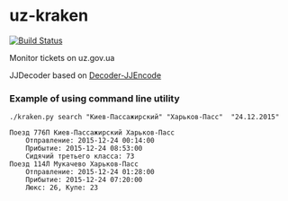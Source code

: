# uz-kraken

[![Build Status](https://travis-ci.org/Eretic/uz-kraken.svg)](https://travis-ci.org/Eretic/uz-kraken)

Monitor tickets on uz.gov.ua

JJDecoder based on [Decoder-JJEncode](https://github.com/jacobsoo/Decoder-JJEncode)

### Example of using command line utility 

    ./kraken.py search "Киев-Пассажирский" "Харьков-Пасс"  "24.12.2015"

    Поезд 776П Киев-Пассажирский Харьков-Пасс
	    Отправление: 2015-12-24 00:14:00
	    Прибытие: 2015-12-24 08:53:00
	    Сидячий третьего класса: 73
    Поезд 114Л Мукачево Харьков-Пасс
    	Отправление: 2015-12-24 01:28:00
	    Прибытие: 2015-12-24 07:20:00
	    Люкс: 26, Купе: 23
